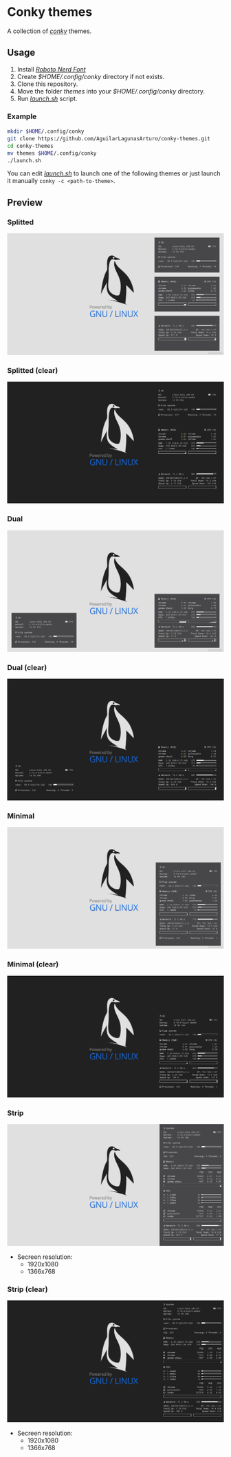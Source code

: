 # Conky themes
A collection of *[conky](https://github.com/brndnmtthws/conky)* themes.
## Usage
1. Install *[Roboto Nerd Font](fonts)*
2. Create *$HOME/.config/conky* directory if not exists.
3. Clone this repository.
4. Move the folder *themes* into your *$HOME/.config/conky* directory.
5. Run *[launch.sh](launch.sh)* script.
### Example
```bash
mkdir $HOME/.config/conky
git clone https://github.com/AguilarLagunasArturo/conky-themes.git
cd conky-themes
mv themes $HOME/.config/conky
./launch.sh
```
You can edit *[launch.sh](launch.sh)* to launch one of the following themes or just launch it manually `conky -c <path-to-theme>`.
## Preview
### Splitted
![strip](preview/solid/split.png)
### Splitted (clear)
![strip](preview/clear/split.png)
### Dual
![strip](preview/solid/dual.png)
### Dual (clear)
![strip](preview/clear/dual.png)
### Minimal
![strip](preview/solid/minimal.png)
### Minimal (clear)
![strip](preview/clear/minimal.png)
### Strip
![strip](preview/solid/strip.png)
- Secreen resolution:
    - 1920x1080
    - 1366x768
### Strip (clear)
![strip](preview/clear/strip.png)
- Secreen resolution:
    - 1920x1080
    - 1366x768
